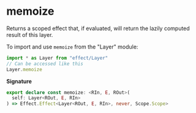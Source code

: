 # memoize

Returns a scoped effect that, if evaluated, will return the lazily computed
result of this layer.

To import and use `memoize` from the "Layer" module:

```ts
import * as Layer from "effect/Layer"
// Can be accessed like this
Layer.memoize
```

**Signature**

```ts
export declare const memoize: <RIn, E, ROut>(
  self: Layer<ROut, E, RIn>
) => Effect.Effect<Layer<ROut, E, RIn>, never, Scope.Scope>
```
